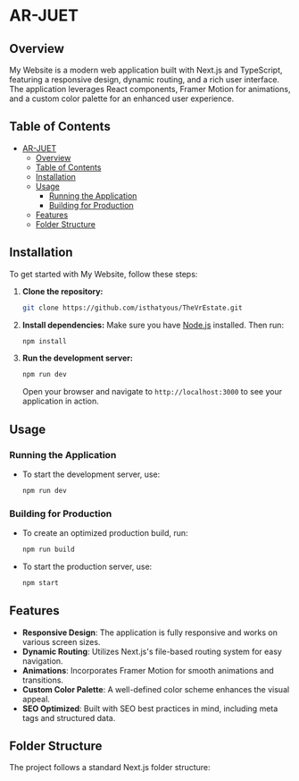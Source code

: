 # AR-JUET

## Overview
My Website is a modern web application built with Next.js and TypeScript, featuring a responsive design, dynamic routing, and a rich user interface. The application leverages React components, Framer Motion for animations, and a custom color palette for an enhanced user experience.

## Table of Contents
- [AR-JUET](#ar-juet)
  - [Overview](#overview)
  - [Table of Contents](#table-of-contents)
  - [Installation](#installation)
  - [Usage](#usage)
    - [Running the Application](#running-the-application)
    - [Building for Production](#building-for-production)
  - [Features](#features)
  - [Folder Structure](#folder-structure)

## Installation

To get started with My Website, follow these steps:

1. **Clone the repository:**
   ```bash
   git clone https://github.com/isthatyous/TheVrEstate.git
   ```

2. **Install dependencies:**
   Make sure you have [Node.js](https://nodejs.org/) installed. Then run:
   ```bash
   npm install
   ```


3. **Run the development server:**
   ```bash
   npm run dev
   ```
   Open your browser and navigate to `http://localhost:3000` to see your application in action.

## Usage

### Running the Application
- To start the development server, use:
  ```bash
  npm run dev
  ```

### Building for Production
- To create an optimized production build, run:
  ```bash
  npm run build
  ```
- To start the production server, use:
  ```bash
  npm start
  ```

## Features
- **Responsive Design**: The application is fully responsive and works on various screen sizes.
- **Dynamic Routing**: Utilizes Next.js's file-based routing system for easy navigation.
- **Animations**: Incorporates Framer Motion for smooth animations and transitions.
- **Custom Color Palette**: A well-defined color scheme enhances the visual appeal.
- **SEO Optimized**: Built with SEO best practices in mind, including meta tags and structured data.

## Folder Structure
The project follows a standard Next.js folder structure:
